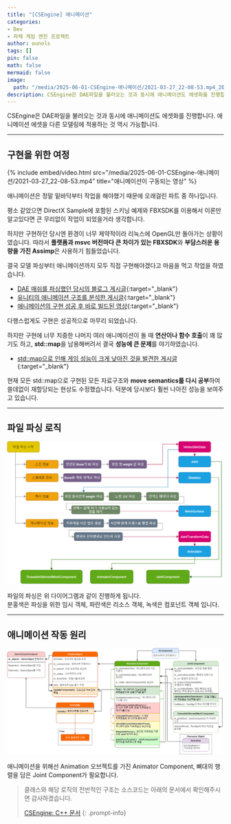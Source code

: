 ```yaml
---
title: "[CSEngine] 애니메이션"
categories:
- Dev
- 자체 게임 엔진 프로젝트
author: ounols
tags: []
pin: false
math: false
mermaid: false
image:
  path: "/media/2025-06-01-CSEngine-애니메이션/2021-03-27_22-08-53.mp4_20210818_043700.gif"
description: CSEngine은 DAE파일을 불러오는 것과 동시에 애니메이션도 에셋화를 진행합니다.
---
```


CSEngine은 DAE파일을 불러오는 것과 동시에 애니메이션도 에셋화를 진행합니다.
애니메이션 에셋을 다른 모델링에 적용하는 것 역시 가능합니다.

---

## 구현을 위한 여정

{% include embed/video.html src="/media/2025-06-01-CSEngine-애니메이션/2021-03-27_22-08-53.mp4" title="애니메이션이 구동되는 영상" %}

애니메이션은 정말 밑바닥부터 작업을 해야했기 때문에 오래걸린 파트 중 하나입니다.

평소 같았으면 DirectX Sample에 포함된 스키닝 예제와 FBXSDK를 이용해서 이론만 알고있다면 큰 무리없이 작업이 되었을거라 생각합니다.

하지만 구현하던 당시엔 환경이 너무 제약적이라 리눅스에 OpenGL만 돌아가는 상황이였습니다.
따라서 **플랫폼과 msvc 버전마다 큰 차이가 있는 FBXSDK**와 **부담스러운 용량을 가진 Assimp**은 사용하기 힘들었습니다.

결국 모델 파싱부터 애니메이션까지 모두 직접 구현해야겠다고 마음을 먹고 작업을 하였습니다.

* [DAE 매쉬를 파싱했던 당시의 블로그 게시글](https://blog.naver.com/ounols/221419777604){:target="_blank"}
* [유니티의 애니메이션 구조를 분석한 게시글](https://blog.naver.com/ounols/221422088745){:target="_blank"}
* [애니메이션의 구현 성공 후 바로 빌드된 영상](https://blog.naver.com/ounols/221515437148){:target="_blank"}



다행스럽게도 구현은 성공적으로 마무리 되었습니다.

하지만 구현에 너무 치중한 나머지 여러 애니메이션이 돌 때 **연산이나 함수 호출**이 꽤 많기도 하고, **std::map**을 남용해버려서 결국 **성능에 큰 문제**를 야기하였습니다.

* [std::map으로 인해 게임 성능이 크게 낮아진 것을 발견한 게시글](https://blog.naver.com/ounols/221782410240){:target="_blank"}

현재 모든 std::map으로 구현된 모든 자료구조와 **move semantics를 다시 공부**하여 쓸데없이 재할당되는 현상도 수정했습니다.
덕분에 당시보다 훨씬 나아진 성능을 보여주고 있습니다.

---

## 파일 파싱 로직

![daeloader.png](/media/2025-06-01-CSEngine-애니메이션/daeloader.png)

파일의 파싱은 위 다이어그램과 같이 진행하게 됩니다. <br>
분홍색은 파싱을 위한 임시 객체, 파란색은 리소스 객체, 녹색은 컴포넌트 객체 입니다.

---

## 애니메이션 작동 원리

![](/media/2025-06-01-CSEngine-애니메이션/animation(3).png)

애니메이션을 위해선 Animation 오브젝트를 가진 Animator Component, 뼈대의 행렬을 담은 Joint Component가 필요합니다.


> 클래스와 해당 로직의 전반적인 구조는 소스코드는 아래의 문서에서 확인해주시면 감사하겠습니다.
>
>[CSEngine: C++ 문서](https://doc-engine.ounols.kr/dd/de4/md_csengine__docs_2docs_2cpp-api.html)
{: .prompt-info}
